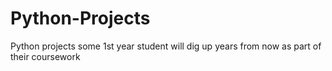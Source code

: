 # Python-Projects
Python projects some 1st year student will dig up years from now as part of their coursework 

